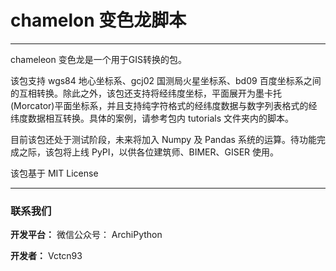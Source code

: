 # chamelon 变色龙脚本
***
chameleon 变色龙是一个用于GIS转换的包。

该包支持 wgs84 地心坐标系、gcj02 国测局火星坐标系、bd09 百度坐标系之间的互相转换。除此之外，该包还支持将经纬度坐标，平面展开为墨卡托(Morcator)平面坐标系，并且支持纯字符格式的经纬度数据与数字列表格式的经纬度数据相互转换。具体的案例，请参考包内 tutorials 文件夹内的脚本。

目前该包还处于测试阶段，未来将加入 Numpy 及 Pandas 系统的运算。待功能完成之际，该包将上线 PyPI，以供各位建筑师、BIMER、GISER 使用。

该包基于 MIT License



***

### 联系我们
**开发平台：**
微信公众号： ArchiPython

**开发者：**
Vctcn93
